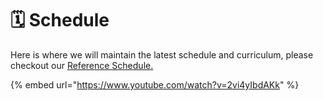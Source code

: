 # 🗓 Schedule

Here is where we will maintain the latest schedule and curriculum, please checkout our [Reference Schedule.](batch-reference-schedule.md)



{% embed url="https://www.youtube.com/watch?v=2vi4yIbdAKk" %}
